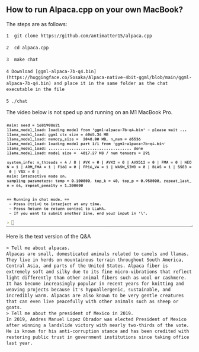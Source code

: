 ## How to run Alpaca.cpp on your own MacBook?



The steps are as follows:
```
1  git clone https://github.com/antimatter15/alpaca.cpp

2  cd alpaca.cpp

3  make chat

4 Download [ggml-alpaca-7b-q4.bin](https://huggingface.co/Sosaka/Alpaca-native-4bit-ggml/blob/main/ggml-alpaca-7b-q4.bin) and place it in the same folder as the chat executable in the file

5 ./chat  
```


The video below is not sped up and running on an M1 MacBook Pro.


![Alt Text](1.gif)























Here is the text version of the Q&A

```
> Tell me about alpacas.
Alpacas are small, domesticated animals related to camels and llamas. They live in herds on mountainous terrain throughout South America, Central Asia, and parts of the United States. Alpaca fiber is extremely soft and silky due to its fine micro-vibrations that reflect light differently than other animal fibers such as wool or cashmere. It has become increasingly popular in recent years for knitting and weaving projects because it's hypoallergenic, sustainable, and incredibly warm. Alpacas are also known to be very gentle creatures that can even live peacefully with other animals such as sheep or goats.
> Tell me about the president of Mexico in 2019.
In 2019, Andres Manuel Lopez Obrador was elected President of Mexico after winning a landslide victory with nearly two-thirds of the vote. He is known for his anti-corruption stance and has been credited with restoring public trust in government institutions since taking office last year.
```
